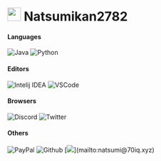 <h1><img src="https://media.discordapp.net/attachments/881682054796959759/899538710897496074/iyagaruuribo.gif" width="30"/> Natsumikan2782</h1>

<h4>Languages</h4>
<p>
  <img alt="Java" src="https://img.shields.io/badge/java-%23ED8B00.svg?style=flat-square&logo=java&logoColor=white" /> 
  <img alt="Python" src="https://img.shields.io/badge/python-3670A0?style=flat-square&logo=python&logoColor=ffdd54" />
</p>
<h4>Editors</h4>
<p>
  <img alt="Intelij IDEA" src="https://img.shields.io/badge/IntelliJIDEA-000000.svg?style=flat-square&logo=intellij-idea&logoColor=white" />
  <img alt="VSCode" src="https://img.shields.io/badge/Visual%20Studio%20Code-0078d7.svg?style=flat-square&logo=visual-studio-code&logoColor=white" />
</p>
<h4>Browsers</h4>
<p>
  <img alt="Discord" src="https://img.shields.io/badge/natsumi%237504-%237289DA.svg?style=flat-square&logo=discord&logoColor=white" />
  <img alt="Twitter" src="https://img.shields.io/badge/@Natsumikan2782-%231DA1F2.svg?style=flat-square&logo=Twitter&logoColor=white" />
</p>
<h4>Others</h4>
<p>
  <img alt="PayPal" src="https://img.shields.io/badge/PayPal-00457C?style=flat-square&logo=paypal&logoColor=white" />
  <img alt="Github" src="https://img.shields.io/badge/github-%23121011.svg?style=flat-square&logo=github&logoColor=white" />
  [<img src="https://img.shields.io/badge/Email-natsumi%4070iq.xyz">](mailto:natsumi@70iq.xyz)
</p>
